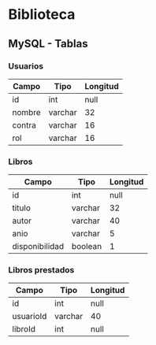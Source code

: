 # Biblioteca

## MySQL - Tablas
### Usuarios
| Campo          | Tipo     | Longitud |
| -------------- | -------- | -------- |
| id             | int      | null     |
| nombre         | varchar  | 32       |
| contra         | varchar  | 16       |
| rol            | varchar  | 16       |
### Libros
| Campo          | Tipo     | Longitud |
| -------------- | -------- | -------- |
| id             | int      | null     | 
| titulo         | varchar  | 32       | 
| autor          | varchar  | 40       | 
| anio           | varchar  | 5        | 
| disponibilidad | boolean  | 1        |
### Libros prestados
| Campo          | Tipo     | Longitud |
| -------------- | -------- | -------- |
| id             | int      | null     | 
| usuarioId      | varchar  | 40       | 
| libroId        | int      | null     | 
